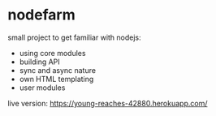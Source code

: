 # nodefarm
small project to get familiar with nodejs:
- using core modules
- building API
- sync and async nature
- own HTML templating
- user modules

live version: https://young-reaches-42880.herokuapp.com/

